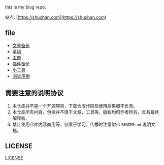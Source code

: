 this is my blog repo.

站点: [https://shuxhan.com](https://shuxhan.com)

## file

* [文章备份](./_post)
* [草稿](./_draft)
* [主题](./theme)
* [插件备份](./plugins)
* [小工具](./tool)
* [测试用例](./test)

## 需要注意的说明协议

1. 本仓库并不是一个开源项目，下载仓库代码及使用后果概不负责。
2. 本仓库所有内容，包括并不限于文章，工具等，版权均归作者所有，具有最终解释权。
3. 禁止使用仓库内容商用等，仅限于学习。传播时注意附带 `README.md` 说明文档。

## LICENSE

[LICENSE](./LICENSE)